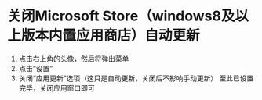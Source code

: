 # 关闭Microsoft Store（windows8及以上版本内置应用商店）自动更新
1. 点击右上角的头像，然后将弹出菜单
2. 点击“设置”
3. 关闭“应用更新”选项（这只是自动更新，关闭后不影响手动更新）
至此已设置完毕，关闭应用窗口即可
